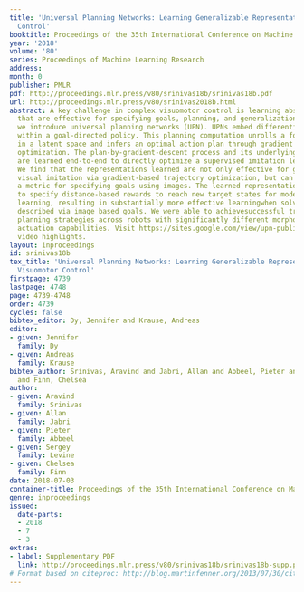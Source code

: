 ```yaml
---
title: 'Universal Planning Networks: Learning Generalizable Representations for Visuomotor
  Control'
booktitle: Proceedings of the 35th International Conference on Machine Learning
year: '2018'
volume: '80'
series: Proceedings of Machine Learning Research
address: 
month: 0
publisher: PMLR
pdf: http://proceedings.mlr.press/v80/srinivas18b/srinivas18b.pdf
url: http://proceedings.mlr.press/v80/srinivas2018b.html
abstract: A key challenge in complex visuomotor control is learning abstract representations
  that are effective for specifying goals, planning, and generalization. To this end,
  we introduce universal planning networks (UPN). UPNs embed differentiable planning
  within a goal-directed policy. This planning computation unrolls a forward model
  in a latent space and infers an optimal action plan through gradient descent trajectory
  optimization. The plan-by-gradient-descent process and its underlying representations
  are learned end-to-end to directly optimize a supervised imitation learning objective.
  We find that the representations learned are not only effective for goal-directed
  visual imitation via gradient-based trajectory optimization, but can also provide
  a metric for specifying goals using images. The learned representations can be leveraged
  to specify distance-based rewards to reach new target states for model-free reinforcement
  learning, resulting in substantially more effective learningwhen solving new tasks
  described via image based goals. We were able to achievesuccessful transfer of visuomotor
  planning strategies across robots with significantly different morphologies and
  actuation capabilities. Visit https://sites.google.com/view/upn-public/home for
  video highlights.
layout: inproceedings
id: srinivas18b
tex_title: 'Universal Planning Networks: Learning Generalizable Representations for
  Visuomotor Control'
firstpage: 4739
lastpage: 4748
page: 4739-4748
order: 4739
cycles: false
bibtex_editor: Dy, Jennifer and Krause, Andreas
editor:
- given: Jennifer
  family: Dy
- given: Andreas
  family: Krause
bibtex_author: Srinivas, Aravind and Jabri, Allan and Abbeel, Pieter and Levine, Sergey
  and Finn, Chelsea
author:
- given: Aravind
  family: Srinivas
- given: Allan
  family: Jabri
- given: Pieter
  family: Abbeel
- given: Sergey
  family: Levine
- given: Chelsea
  family: Finn
date: 2018-07-03
container-title: Proceedings of the 35th International Conference on Machine Learning
genre: inproceedings
issued:
  date-parts:
  - 2018
  - 7
  - 3
extras:
- label: Supplementary PDF
  link: http://proceedings.mlr.press/v80/srinivas18b/srinivas18b-supp.pdf
# Format based on citeproc: http://blog.martinfenner.org/2013/07/30/citeproc-yaml-for-bibliographies/
---
```

